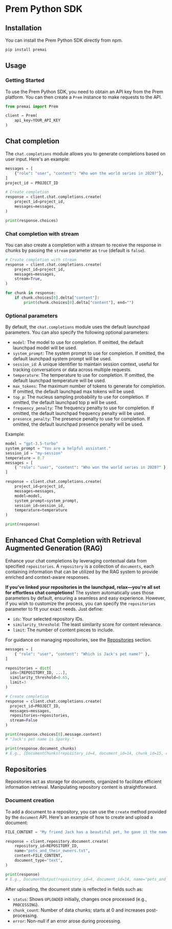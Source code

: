
# Prem Python SDK

## Installation

You can install the Prem Python SDK directly from npm.

```bash
pip install premai
```

## Usage

### Getting Started

To use the Prem Python SDK, you need to obtain an API key from the Prem platform. You can then create a `Prem` instance to make requests to the API.

```python
from premai import Prem

client = Prem(
    api_key=YOUR_API_KEY
)
```

## Chat completion

The `chat.completions` module allows you to generate completions based on user input. Here's an example:

```python
messages = [
    {"role": "user", "content": "Who won the world series in 2020?"},
]
project_id = PROJECT_ID

# Create completion
response = client.chat.completions.create(
    project_id=project_id,
    messages=messages,
)

print(response.choices)
```

### Chat completion with stream

You can also create a completion with a stream to receive the response in chunks by passing the `stream` parameter as `true` (default is `false`).

```python
# Create completion with stream
response = client.chat.completions.create(
    project_id=project_id,
    messages=messages,
    stream=True,
)

for chunk in response:
    if chunk.choices[0].delta["content"]:
        print(chunk.choices[0].delta["content"], end="")
```

### Optional parameters

By default, the `chat.completions` module uses the default launchpad parameters. You can also specify the following optional parameters:

- `model`: The model to use for completion. If omitted, the default launchpad model will be used.
- `system_prompt`: The system prompt to use for completion. If omitted, the default launchpad system prompt will be used.
- `session_id`: A unique identifier to maintain session context, useful for tracking conversations or data across multiple requests.
- `temperature`: The temperature to use for completion. If omitted, the default launchpad temperature will be used.
- `max_tokens`: The maximum number of tokens to generate for completion. If omitted, the default launchpad max tokens will be used.
- `top_p`: The nucleus sampling probability to use for completion. If omitted, the default launchpad top p will be used.
- `frequency_penalty`: The frequency penalty to use for completion. If omitted, the default launchpad frequency penalty will be used.
- `presence_penalty`: The presence penalty to use for completion. If omitted, the default launchpad presence penalty will be used.

Example:

```python
model = "gpt-3.5-turbo"
system_prompt = "You are a helpful assistant."
session_id = "my-session"
temperature = 0.7
messages = [
    { "role": "user", "content": "Who won the world series in 2020?" },
]

response = client.chat.completions.create(
    project_id=project_id,
    messages=messages,
    model=model,
    system_prompt=system_prompt,
    session_id=session_id,
    temperature=temperature
)

print(response)
```

## Enhanced Chat Completion with Retrieval Augmented Generation (RAG)

Enhance your chat completions by leveraging contextual data from specified `repositories`. A `repository` is a collection of `documents`, each containing information that can be utilized by the RAG system to provide enriched and context-aware responses.

**If you've linked your repositories in the launchpad, relax—you're all set for effortless chat completions!** The system automatically uses those parameters by default, ensuring a seamless and easy experience. However, if you wish to customize the process, you can specify the `repositories` parameter to fit your exact needs. Just define:

-   `ids`: Your selected repository IDs.
-   `similarity_threshold`: The least similarity score for content relevance.
-   `limit`: The number of content pieces to include.

For guidance on managing repositories, see the [Repositories](#repositories) section.

```python
messages = [
    { "role": "user", "content": "Which is Jack's pet name?" },
]

repositories = dict(
  ids=[REPOSITORY_ID, ...],
  similarity_threshold=0.65,
  limit=3
)

# Create completion
response = client.chat.completions.create(
  project_id=PROJECT_ID,
  messages=messages,
  repositories=repositories,
  stream=False
)

print(response.choices[0].message.content)
# "Jack's pet name is Sparky."

print(response.document_chunks)
# E.g., [DocumentChunks(repository_id=4, document_id=14, chunk_id=15, document_name="pets_and_their_owners.txt", similarity_score=0.67, content="..."), ...]
```

## Repositories
Repositories act as storage for documents, organized to facilitate efficient information retrieval. Manipulating repository content is straightforward.
### Document creation
To add a document to a repository, you can use the `create` method provided by the `document` API. Here's an example of how to create and upload a document:

```python
FILE_CONTENT = "My friend Jack has a beautiful pet, he gave it the name Sparky, [...]"

response = client.repository.document.create(
	repository_id=REPOSITORY_ID,
	name="pets_and_their_owners.txt",
	content=FILE_CONTENT,
	document_type="text",
)

print(response)
# E.g., DocumentOutput(repository_id=4, document_id=14, name="pets_and_their_owners.txt", type="text", status="UPLOADED", chunk_count=0, error=None)
```

After uploading, the document state is reflected in fields such as:

-   `status`: Shows `UPLOADED` initially, changes once processed (e.g., `PROCESSING`).
-   `chunk_count`: Number of data chunks; starts at 0 and increases post-processing.
-   `error`: Non-null if an error arose during processing.
